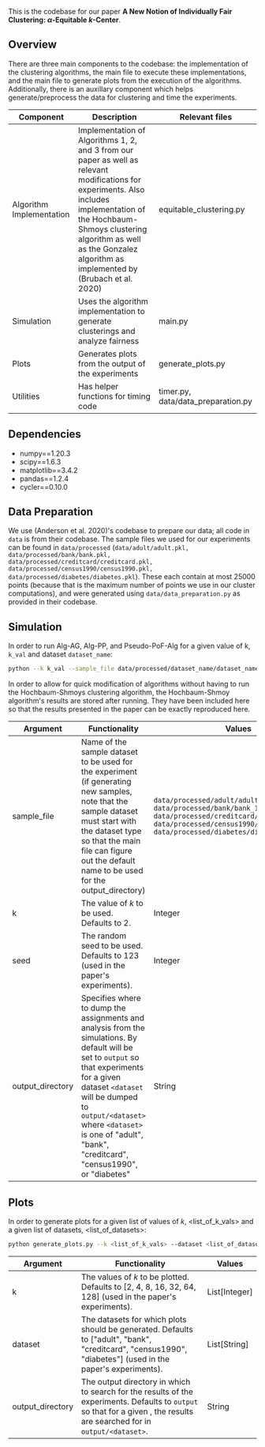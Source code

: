 This is the codebase for our paper **A New Notion of Individually Fair Clustering: $\alpha$-Equitable *k*-Center**.

Overview
--------
There are three main components to the codebase: the implementation of the clustering algorithms, the main file to execute these implementations, and the main file to generate plots from the execution of the algorithms. Additionally, there is an auxillary component which helps generate/preprocess the data for clustering and time the experiments.

| Component                | Description                                                                                                                                                                                                                                                   | Relevant files                     |
| ------------------------ | ------------------------------------------------------------------------------------------------------------------------------------------------------------------------------------------------------------------------------------------------------------- | ---------------------------------- |
| Algorithm Implementation | Implementation of Algorithms 1, 2, and 3 from our paper as well as relevant modifications for experiments. Also includes implementation of the Hochbaum-Shmoys clustering algorithm as well as the Gonzalez algorithm as implemented by (Brubach et al. 2020) | equitable_clustering.py            |
| Simulation               | Uses the algorithm implementation to generate clusterings and analyze fairness                                                                                                                                                                                | main.py                            |
| Plots                    | Generates plots from the output of the experiments                                                                                                                                                                                                            | generate_plots.py                  |
| Utilities                | Has helper functions for timing code                                                                                                                                                                                                                          | timer.py, data/data_preparation.py |

Dependencies
------------

* numpy==1.20.3
* scipy==1.6.3
* matplotlib==3.4.2
* pandas==1.2.4
* cycler==0.10.0

Data Preparation
----------------

We use (Anderson et al. 2020)'s codebase to prepare our data; all code in `data` is from their codebase. The sample files we used for our experiments can be found in `data/processed` (`data/adult/adult.pkl, data/processed/bank/bank.pkl, data/processed/creditcard/creditcard.pkl, data/processed/census1990/census1990.pkl, data/processed/diabetes/diabetes.pkl`). These each contain at most 25000 points (because that is the maximum number of points we use in our cluster computations), and were generated using `data/data_preparation.py` as provided in their codebase.


Simulation
-------------------

In order to run Alg-AG, Alg-PP, and Pseudo-PoF-Alg for a given value of k, `k_val` and dataset `dataset_name`:

```bash
python --k k_val --sample_file data/processed/dataset_name/dataset_name_1.pkl  

```

In order to allow for quick modification of algorithms without having to run the Hochbaum-Shmoys clustering algorithm, the Hochbaum-Shmoy algorithm's results are stored after running. They have been included here so that the results presented in the paper can be exactly reproduced here.

| Argument         | Functionality                                                                                                                                                                                                                                                                                | Values                                                                                                                                                                                                                  |
| ---------------- | -------------------------------------------------------------------------------------------------------------------------------------------------------------------------------------------------------------------------------------------------------------------------------------------- | ----------------------------------------------------------------------------------------------------------------------------------------------------------------------------------------------------------------------- |
| sample_file      | Name of the sample dataset to be used for the experiment (if generating new samples, note that the sample dataset must start with the dataset type so that the main file can figure out the default name to be used for the output_directory)                                                | `data/processed/adult/adult_1.pkl`<br> `data/processed/bank/bank_1.pkl`<br> `data/processed/creditcard/creditcard_1.pkl`<br> `data/processed/census1990/census1990_1.pkl` <br> `data/processed/diabetes/diabetes_1.pkl` |
| k                | The value of *k* to be used. Defaults to 2.                                                                                                                                                                                                                                                  | Integer                                                                                                                                                                                                                 |
| seed             | The random seed to be used. Defaults to 123 (used in the paper's experiments).                                                                                                                                                                                                               | Integer                                                                                                                                                                                                                 |
| output_directory | Specifies where to dump the assignments and analysis from the simulations. By default will be set to `output` so that experiments for a given dataset `<dataset` will be dumped to `output/<dataset>` where `<dataset>` is one of "adult", "bank", "creditcard", "census1990", or "diabetes" | String                                                                                                                                                                                                                  |


Plots
-------------------------
In order to generate plots for a given list of values of *k*, <list_of_k_vals> and a given list of datasets, <list_of_datasets>:

```bash
python generate_plots.py --k <list_of_k_vals> --dataset <list_of_datasets> 
```

| Argument         | Functionality                                                                                                                                                                       | Values        |
| ---------------- | ----------------------------------------------------------------------------------------------------------------------------------------------------------------------------------- | ------------- |
| k                | The values of *k* to be plotted. Defaults to [2, 4, 8, 16, 32, 64, 128] (used in the paper's experiments).                                                                          | List[Integer] |
| dataset          | The datasets for which plots should be generated. Defaults to ["adult", "bank", "creditcard", "census1990", "diabetes"] (used in the paper's experiments).                          | List[String]  |
| output_directory | The output directory in which to search for the results of the experiments. Defaults to `output` so that for a given <dataset>, the results are searched for in `output/<dataset>`. | String        |